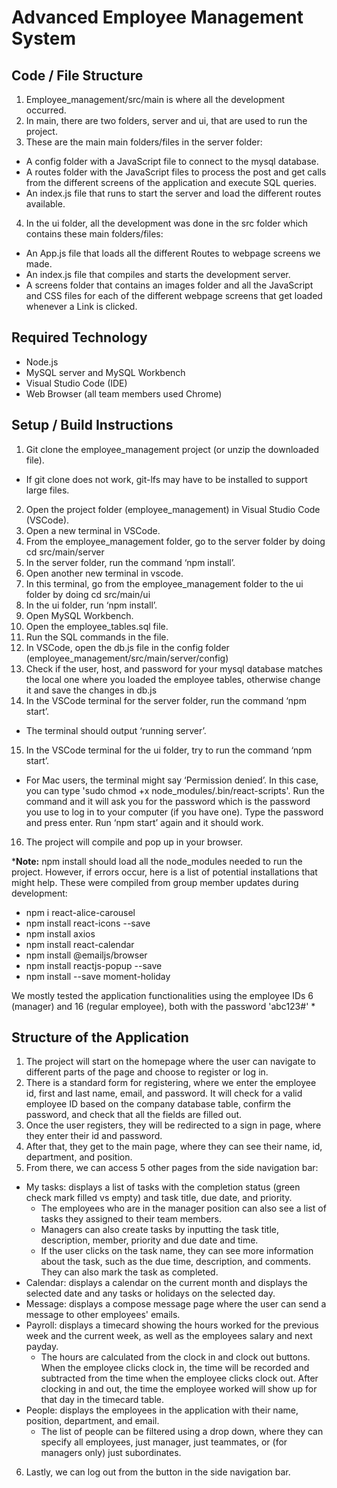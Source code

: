 # Advanced Employee Management System


## Code / File Structure
1. Employee_management/src/main is where all the development occurred.
2. In main, there are two folders, server and ui, that are used to run the project.
3. These are the main main folders/files in the server folder:
  - A config folder with a JavaScript file to connect to the mysql database.
  - A routes folder with the JavaScript files to process the post and get calls from the different screens of the application and execute SQL queries.
  - An index.js file that runs to start the server and load the different routes available.
4. In the ui folder, all the development was done in the src folder which contains these main folders/files:
  - An App.js file that loads all the different Routes to webpage screens we made.
  - An index.js file that compiles and starts the development server.
  - A screens folder that contains an images folder and all the JavaScript and CSS files for each of the different webpage screens that get loaded whenever a Link is clicked.


## Required Technology
  - Node.js
  - MySQL server and MySQL Workbench
  - Visual Studio Code (IDE)
  - Web Browser (all team members used Chrome)


## Setup / Build Instructions
1. Git clone the employee_management project (or unzip the downloaded file).
  - If git clone does not work, git-lfs may have to be installed to support large files.
2. Open the project folder (employee_management) in Visual Studio Code (VSCode).
3. Open a new terminal in VSCode.
4. From the employee_management folder, go to the server folder by doing cd src/main/server
5. In the server folder, run the command ‘npm install’.
6. Open another new terminal in vscode.
7. In this terminal, go from the employee_management folder to the ui folder by doing cd src/main/ui
8. In the ui folder, run ‘npm install’.
9. Open MySQL Workbench.
10. Open the employee_tables.sql file.
11. Run the SQL commands in the file.
12. In VSCode, open the db.js file in the config folder (employee_management/src/main/server/config)
13. Check if the user, host, and password for your mysql database matches the local one where you loaded the employee tables, otherwise change it and save the changes in db.js
14. In the VSCode terminal for the server folder, run the command ‘npm start’. 
  - The terminal should output ‘running server’.
15. In the VSCode terminal for the ui folder, try to run the command ‘npm start’. 
  - For Mac users, the terminal might say ‘Permission denied’. In this case, you can type 'sudo chmod +x node_modules/.bin/react-scripts'. Run the command and it will ask you for the password which is the password you use to log in to your computer (if you have one). Type the password and press enter. Run ‘npm start’ again and it should work. 
16. The project will compile and pop up in your browser.

***Note:** 
npm install should load all the node_modules needed to run the project. However, if errors occur, here is a list of potential installations that might help. These were compiled from group member updates during development:
  - npm i react-alice-carousel
  - npm install react-icons --save
  - npm install axios
  - npm install react-calendar
  - npm install @emailjs/browser
  - npm install reactjs-popup --save
  - npm install --save moment-holiday

We mostly tested the application functionalities using the employee IDs 6 (manager) and 16 (regular employee), both with the password 'abc123#'
*


## Structure of the Application
1. The project will start on the homepage where the user can navigate to different parts of the page and choose to register or log in.
2. There is a standard form for registering, where we enter the employee id, first and last name, email, and password. It will check for a valid employee ID based on the company database table, confirm the password, and check that all the fields are filled out. 
3. Once the user registers, they will be redirected to a sign in page, where they enter their id and password. 
4. After that, they get to the main page, where they can see their name, id, department, and position. 
5. From there, we can access 5 other pages from the side navigation bar:
  - My tasks: displays a list of tasks with the completion status (green check mark filled vs empty) and task title, due date, and priority.
    - The employees who are in the manager position can also see a list of tasks they assigned to their team members.
    - Managers can also create tasks by inputting the task title, description, member, priority and due date and time.
    - If the user clicks on the task name, they can see more information about the task, such as the due time, description, and comments. They can also mark the task as completed.
  - Calendar: displays a calendar on the current month and displays the selected date and any tasks or holidays on the selected day.
  - Message: displays a compose message page where the user can send a message to other employees' emails.
  - Payroll: displays a timecard showing the hours worked for the previous week and the current week, as well as the employees salary and next payday.
    - The hours are calculated from the clock in and clock out buttons. When the employee clicks clock in, the time will be recorded and subtracted from the time when the employee clicks clock out. After clocking in and out, the time the employee worked will show up for that day in the timecard table.
  - People: displays the employees in the application with their name, position, department, and email. 
    - The list of people can be filtered using a drop down, where they can specify all employees, just manager, just teammates, or (for managers only) just subordinates. 
6. Lastly, we can log out from the button in the side navigation bar.
